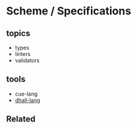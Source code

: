 # Scheme / Specifications

## topics

- types
- linters
- validators

## tools
- cue-lang
- [dhall-lang](https://github.com/dhall-lang/dhall-lang)


## Related

